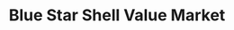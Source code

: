 ---
title: "Blue Star Shell Value Market"
url: /saugatuck/blue-star-shell-value-market/
shop: Lebensmittel
---